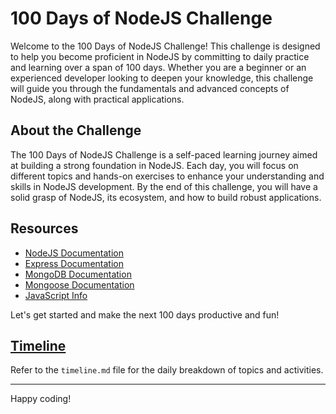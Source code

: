 # 100 Days of NodeJS Challenge

Welcome to the 100 Days of NodeJS Challenge! This challenge is designed to help you become proficient in NodeJS by committing to daily practice and learning over a span of 100 days. Whether you are a beginner or an experienced developer looking to deepen your knowledge, this challenge will guide you through the fundamentals and advanced concepts of NodeJS, along with practical applications.

## About the Challenge

The 100 Days of NodeJS Challenge is a self-paced learning journey aimed at building a strong foundation in NodeJS. Each day, you will focus on different topics and hands-on exercises to enhance your understanding and skills in NodeJS development. By the end of this challenge, you will have a solid grasp of NodeJS, its ecosystem, and how to build robust applications.

## Resources

- [NodeJS Documentation](https://nodejs.org/en/docs/)
- [Express Documentation](https://expressjs.com/)
- [MongoDB Documentation](https://docs.mongodb.com/)
- [Mongoose Documentation](https://mongoosejs.com/docs/guide.html)
- [JavaScript Info](https://javascript.info/)

Let's get started and make the next 100 days productive and fun!

## [Timeline](https://github.com/Sridhar1030/100days-Backend/blob/main/Timeline.md)

Refer to the `timeline.md` file for the daily breakdown of topics and activities.

---

Happy coding!
